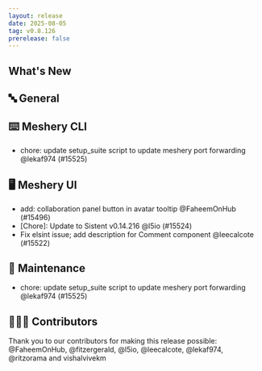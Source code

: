```yaml
---
layout: release
date: 2025-08-05
tag: v0.8.126
prerelease: false
---
```


## What's New
## 🔤 General
## ⌨️ Meshery CLI

- chore: update setup_suite script to update meshery port forwarding @lekaf974 (#15525)

## 🖥 Meshery UI

- add: collaboration panel button in avatar tooltip @FaheemOnHub (#15496)
- \[Chore\]: Update to Sistent v0.14.216 @l5io (#15524)
- Fix elsint issue; add description for Comment component @leecalcote (#15522)

## 🧰 Maintenance

- chore: update setup_suite script to update meshery port forwarding @lekaf974 (#15525)

## 👨🏽‍💻 Contributors

Thank you to our contributors for making this release possible:
@FaheemOnHub, @fitzergerald, @l5io, @leecalcote, @lekaf974, @ritzorama and vishalvivekm

